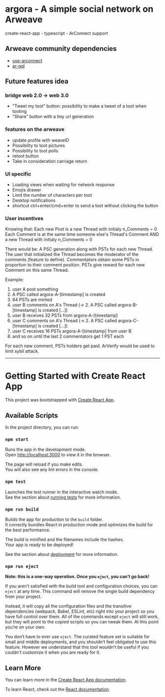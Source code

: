 # argora - A simple social network on Arweave

create-react-app - typescript - ArConnect support

## Arweave community dependencies

- [use-arconnect](https://github.com/martonlederer/use-arconnect)
- [ar-gql](https://github.com/johnletey/arGQL)

## Future features idea

### bridge web 2.0 -> web 3.0

- "Tweet my toot" button: possibility to make a tweet of a toot when tooting
- "Share" button with a tiny url generation

### features on the arweave

- update profile with weaveID
- Possibility to toot pictures
- Possibility to toot polls
- retoot button
- Take in consideration carriage return

### UI specific

- Loading views when waiting for network response
- Emojis drawer
- Limit the number of characters per toot
- Desktop notifications
- shortcut ctrl+enter/cmd+enter to send a toot without clicking the button

### User incentives

Knowing that:
Each new Post is a new Thread with initialy n_Comments = 0
Each Comment is at the same time someone else's Thread's Comment AND a new Thread with initialy n_Comments = 0

There would be:
A PSC generation along with PSTs for each new Thread.
The user that initialized the Thread becomes the moderator of the comments (feature to define).
Commentators obtain some PSTs in proportion to their comment position.
PSTs give reward for each new Comment on this same Thread.

Example:
1. user A post something
2. A PSC called argora-A-[timestamp] is created
3. 64 PSTs are minted
4. user B comments on A's Thread (-> 2. A PSC called argora-B-[timestamp] is created [...])
5. user B receives 32 PSTs from argora-A-[timestamp]
6. user C comments on A's Thread (-> 2. A PSC called argora-C-[timestamp] is created [...])
7. user C receives 16 PSTs argora-A-[timestamp] from user B
8. and so on until the last 2 commentators get 1 PST each

For each new comment, PSTs holders get paid.
ArVerify would be used to limit sybil attack.

----------------

# Getting Started with Create React App

This project was bootstrapped with [Create React App](https://github.com/facebook/create-react-app).

## Available Scripts

In the project directory, you can run:

### `npm start`

Runs the app in the development mode.\
Open [http://localhost:3000](http://localhost:3000) to view it in the browser.

The page will reload if you make edits.\
You will also see any lint errors in the console.

### `npm test`

Launches the test runner in the interactive watch mode.\
See the section about [running tests](https://facebook.github.io/create-react-app/docs/running-tests) for more information.

### `npm run build`

Builds the app for production to the `build` folder.\
It correctly bundles React in production mode and optimizes the build for the best performance.

The build is minified and the filenames include the hashes.\
Your app is ready to be deployed!

See the section about [deployment](https://facebook.github.io/create-react-app/docs/deployment) for more information.

### `npm run eject`

**Note: this is a one-way operation. Once you `eject`, you can’t go back!**

If you aren’t satisfied with the build tool and configuration choices, you can `eject` at any time. This command will remove the single build dependency from your project.

Instead, it will copy all the configuration files and the transitive dependencies (webpack, Babel, ESLint, etc) right into your project so you have full control over them. All of the commands except `eject` will still work, but they will point to the copied scripts so you can tweak them. At this point you’re on your own.

You don’t have to ever use `eject`. The curated feature set is suitable for small and middle deployments, and you shouldn’t feel obligated to use this feature. However we understand that this tool wouldn’t be useful if you couldn’t customize it when you are ready for it.

## Learn More

You can learn more in the [Create React App documentation](https://facebook.github.io/create-react-app/docs/getting-started).

To learn React, check out the [React documentation](https://reactjs.org/).
